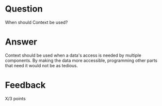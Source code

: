 # Question

When should Context be used?

# Answer

Context should be used when a data's access is needed by multiple components. By making the data more accessible, programming other parts that need it would not be as tedious.

# Feedback

X/3 points
